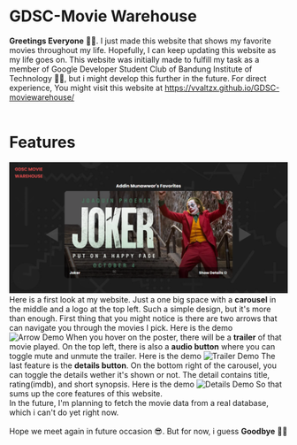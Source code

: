 # GDSC-Movie Warehouse
**Greetings Everyone** 🐸👋. I just made this website that shows my favorite movies throughout my life. Hopefully, I can keep updating this website as my life goes on. This website was initially made to fulfill my task as a member of Google Developer Student Club of Bandung Institute of Technology 👨‍🎓, but i might develop this further in the future. For direct experience, You might visit this website at https://vvaltzx.github.io/GDSC-moviewarehouse/<br><br>

# Features
![Landing Page](assets/readme/main.png)
Here is a first look at my website. Just a one big space with a **carousel** in the middle and a logo at the top left. Such a simple design, but it's more than enough. First thing that you might notice is there are two arrows that can navigate you through the movies I pick. Here is the demo
![Arrow Demo](assets/readme/arrow-demo.gif)
When you hover on the poster, there will be a **trailer** of that movie played. On the top left, there is also a **audio button** where you can toggle mute and unmute the trailer. Here is the demo
![Trailer Demo](assets/readme/trailer-demo.gif)
The last feature is the **details button**. On the bottom right of the carousel, you can toggle the details wether it's shown or not. The detail contains title, rating(imdb), and short synopsis. Here is the demo
![Details Demo](assets/readme/details-demo.gif)
So that sums up the core features of this website.<br>In the future, I'm planning to fetch the movie data from a real database, which i can't do yet right now.<br><br>
Hope we meet again in future occasion 😎. But for now, i guess **Goodbye** 🐸👋

